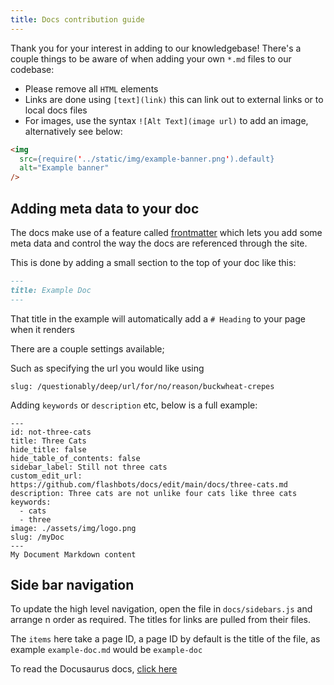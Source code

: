 ```yaml
---
title: Docs contribution guide
---
```


Thank you for your interest in adding to our knowledgebase!
There's a couple things to be aware of when adding your own `*.md` files to our codebase: 

- Please remove all `HTML` elements 
- Links are done using `[text](link)` this can link out to external links or to local docs files
- For images, use the syntax `![Alt Text](image url)` to add an image, alternatively see below:

```md
<img
  src={require('../static/img/example-banner.png').default}
  alt="Example banner"
/>
```

## Adding meta data to your doc

The docs make use of a feature called [frontmatter](https://docusaurus.io/docs/api/plugins/@docusaurus/plugin-content-docs#markdown-frontmatter) which lets you add some meta data and 
control the way the docs are referenced through the site.

This is done by adding a small section to the top of your doc like this:

```md
---
title: Example Doc
---
```

That title in the example will automatically add a `# Heading` to your page when it renders

There are a couple settings available; 

Such as specifying the url you would like using 

`slug: /questionably/deep/url/for/no/reason/buckwheat-crepes`

Adding `keywords` or `description` etc, below is a full example:
```
---
id: not-three-cats
title: Three Cats
hide_title: false
hide_table_of_contents: false
sidebar_label: Still not three cats 
custom_edit_url: https://github.com/flashbots/docs/edit/main/docs/three-cats.md
description: Three cats are not unlike four cats like three cats
keywords:
  - cats
  - three
image: ./assets/img/logo.png
slug: /myDoc
---
My Document Markdown content
```

## Side bar navigation 

To update the high level navigation, open the file in `docs/sidebars.js` and arrange n order as required. The titles for links are pulled from their files. 

The `items` here take a page ID, a page ID by default is the title of the file, as example `example-doc.md` would be `example-doc` 

To read the Docusaurus docs, [click here](https://docusaurus.io/docs/sidebar)